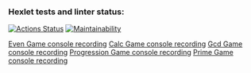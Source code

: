 ### Hexlet tests and linter status:
[![Actions Status](https://github.com/J-u-i-c-y/php-project-45/actions/workflows/hexlet-check.yml/badge.svg)](https://github.com/J-u-i-c-y/php-project-45/actions)
[![Maintainability](https://api.codeclimate.com/v1/badges/e78acbd132247bfe7f39/maintainability)](https://codeclimate.com/github/J-u-i-c-y/php-project-45/maintainability)

[Even Game console recording](https://asciinema.org/a/Tg9xvANL2yIMYRt5MTr0PFrFj)
[Calc Game console recording](https://asciinema.org/a/oHEFISIe5x4lDba9IV1wWser7)
[Gcd Game console recording](https://asciinema.org/a/YD33f87dkI770PZIhPLDAPUlv)
[Progression Game console recording](https://asciinema.org/a/193yzdWW62xPmTYJVfzB3fAZ4)
[Prime Game console recording](https://asciinema.org/a/Ges4jJfz7qnq0LU39GMqQNX9J)
